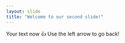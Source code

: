 ```yaml
---
layout: slide
title: "Welcome to our second slide!"
---
```

Your text now :+1:
Use the left arrow to go back!
